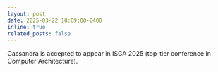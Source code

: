 ```yaml
---
layout: post
date: 2025-03-22 18:09:00-0400
inline: true
related_posts: false
---
```


Cassandra is accepted to appear in ISCA 2025 (top-tier conference in Computer Architecture).
